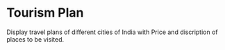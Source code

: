 # Tourism Plan
 Display travel plans of different cities of India with Price and discription of places to be visited.
